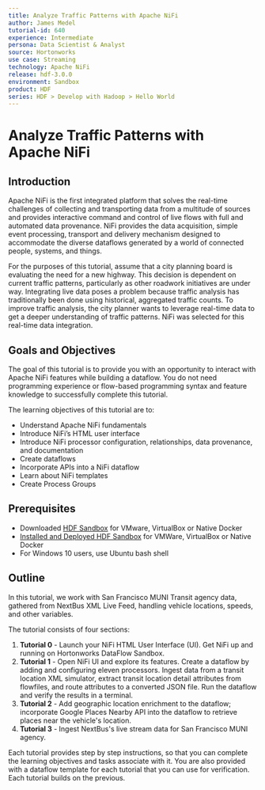 ```yaml
---
title: Analyze Traffic Patterns with Apache NiFi
author: James Medel
tutorial-id: 640
experience: Intermediate
persona: Data Scientist & Analyst
source: Hortonworks
use case: Streaming
technology: Apache NiFi
release: hdf-3.0.0
environment: Sandbox
product: HDF
series: HDF > Develop with Hadoop > Hello World
---
```


# Analyze Traffic Patterns with Apache NiFi

## Introduction

Apache NiFi is the first integrated platform that solves the real-time challenges of collecting and transporting data from a multitude of sources and provides interactive command and control of live flows with full and automated data provenance. NiFi provides the data acquisition, simple event processing, transport and delivery mechanism designed to accommodate the diverse dataflows generated by a world of connected people, systems, and things.

For the purposes of this tutorial, assume that a city planning board is evaluating the need for a new highway.  This decision is dependent on current traffic patterns, particularly as other roadwork initiatives are under way. Integrating live data poses a problem because traffic analysis has traditionally been done using historical, aggregated traffic counts.  To improve traffic analysis, the city planner wants to leverage real-time data to get a deeper understanding of traffic patterns.  NiFi was selected for this real-time data integration.

## Goals and Objectives

The goal of this tutorial is to provide you with an opportunity to interact with Apache NiFi features while building a dataflow. You do not need programming experience or flow-based programming syntax and feature knowledge to successfully complete this tutorial.

The learning objectives of this tutorial are to:
- Understand Apache NiFi fundamentals
- Introduce NiFi’s HTML user interface
- Introduce NiFi processor configuration, relationships, data provenance, and documentation
- Create dataflows
- Incorporate APIs into a NiFi dataflow
- Learn about NiFi templates
- Create Process Groups

## Prerequisites

- Downloaded [HDF Sandbox](https://hortonworks.com/products/sandbox/) for VMware, VirtualBox or Native Docker
- [Installed and Deployed HDF Sandbox](https://hortonworks.com/tutorial/sandbox-deployment-and-install-guide/) for VMWare, VirtualBox or Native Docker
- For Windows 10 users, use Ubuntu bash shell

## Outline

In this tutorial, we work with San Francisco MUNI Transit agency data, gathered from NextBus XML Live Feed, handling vehicle locations, speeds, and other variables.

The tutorial consists of four sections:

1. **Tutorial 0** - Launch your NiFi HTML User Interface (UI). Get NiFi up and running on Hortonworks DataFlow Sandbox.
2. **Tutorial 1** - Open NiFi UI and explore its features. Create a dataflow by adding and configuring eleven processors. Ingest data from a transit location XML simulator, extract transit location detail attributes from flowfiles, and route attributes to a converted JSON file. Run the dataflow and verify the results in a terminal.
3. **Tutorial 2** - Add geographic location enrichment to the dataflow; incorporate Google Places Nearby API into the dataflow to retrieve places near the vehicle's location.
4. **Tutorial 3** - Ingest NextBus's live stream data for San Francisco MUNI agency.

Each tutorial provides step by step instructions, so that you can complete the learning objectives and tasks associate with it. You are also provided with a dataflow template for each tutorial that you can use for verification. Each tutorial builds on the previous.

